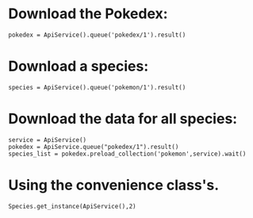 # Download the Pokedex:
```
pokedex = ApiService().queue('pokedex/1').result()
```

# Download a species:

```
species = ApiService().queue('pokemon/1').result()
```

# Download the data for all species:

```
service = ApiService()
pokedex = ApiService.queue("pokedex/1").result()
species_list = pokedex.preload_collection('pokemon',service).wait()
```

# Using the convenience class's.
```
Species.get_instance(ApiService(),2)
```
